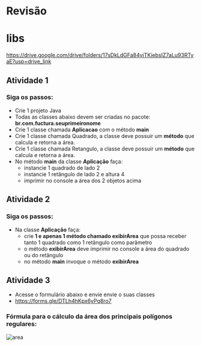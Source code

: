 # Revisão

# libs
https://drive.google.com/drive/folders/17sDkLdGFa84yiTKiebsIZ7aLu93RTyaE?usp=drive_link


## Atividade 1

### Siga os passos:
- Crie 1 projeto Java
- Todas as classes abaixo devem ser criadas no pacote: **br.com.fuctura.seuprimeironome**
- Crie 1 classe chamada **Aplicacao** com o método **main** 
- Crie 1 classe chamada Quadrado, a classe deve possuir um **método** que calcula e retorna a área.
- Crie 1 classe chamada Retangulo, a classe deve possuir um **método** que calcula e retorna a área.
- No método **main** da classe **Aplicação** faça:
  - instancie 1 quadrado de lado 2
  - instancie 1 retângulo de lado 2 e altura 4
  - imprimir no console a área dos 2 objetos acima

 ## Atividade 2

 ### Siga os passos:

 - Na classe **Aplicação** faça:
   - crie **1 e apenas 1 método chamado exibirArea** que possa receber tanto 1 quadrado como 1 retângulo como parâmetro
   - o método **exibirArea** deve imprimir no console a área do quadrado ou do retângulo
   - no método **main** invoque o método **exibirArea**

## Atividade 3

- Acesse o formulário abaixo e envie envie o suas classes
- https://forms.gle/DTLh4hKpx6yPq8ro7

### Fórmula para o cálculo da área dos principais polígonos regulares: 

![area](https://network.grupoabril.com.br/wp-content/uploads/sites/4/2016/07/screenshot_624.png)
